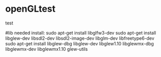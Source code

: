 # openGLtest
test

#lib needed install:
sudo apt-get install libglfw3-dev
sudo apt-get install libglew-dev libsdl2-dev libsdl2-image-dev libglm-dev libfreetype6-dev
sudo apt-get install libglew-dbg libglew-dev libglew1.10 libglewmx-dbg libglewmx-dev libglewmx1.10 glew-utils

